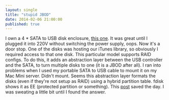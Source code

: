 ```yaml
---
layout: single
title: "stupid JBOD"
date: 2014-02-06 21:00:00
published: true
---
```


I own a 4 * SATA to USB disk enclosure, [this one](http://www.sansdigital.com/towerraid/tr4u.html). It was great until I plugged it into 220V without switching the power supply, oops. Now it's a door stop. One of the disks was hosting our iTunes library, so obviously I required access to that one disk. This particular model supports RAID configs. To do this, it adds an abstraction layer between the USB controller and the SATA, to turn multiple disks to one (it is a JBOD after all). I ran into problems when I used my portable SATA to USB cable to mount it on my Mac Mini server. Didn't mount. Seems this abstraction layer formats the disks (even if they're not setup as RAID) using a hybrid partition table. fdisk shows it as EE (protected partition or something). This [post](http://perrohunter.com/repair-a-mac-os-x-hfs-partition-table/) saved the day. I was sweating a little bit until I found the answer.
